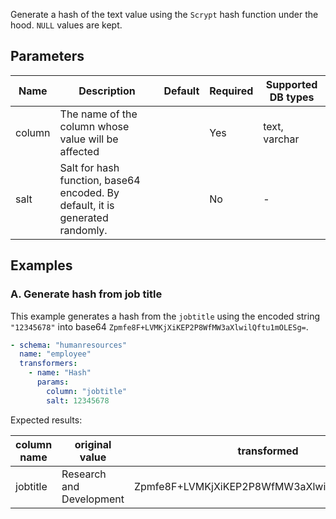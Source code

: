 Generate a hash of the text value using the `Scrypt` hash function under the hood. `NULL` values are kept.

## Parameters

| Name   | Description                                                                   | Default | Required | Supported DB types |
|--------|-------------------------------------------------------------------------------|---------|----------|--------------------|
| column | The name of the column whose value will be affected                           |         | Yes      | text, varchar      |
| salt   | Salt for hash function, base64 encoded. By default, it is generated randomly. |         | No       | -                  |

## Examples

### A. Generate hash from job title

This example generates a hash from the `jobtitle` using the encoded string `"12345678"` into base64
`Zpmfe8F+LVMKjXiKEP2P8WfMW3aXlwilQftu1mOLESg=`.

``` yaml title="Hash transformer example"
- schema: "humanresources"
  name: "employee"
  transformers:
    - name: "Hash"
      params:
        column: "jobtitle"
        salt: 12345678
```

Expected results:

| column name | original value           | transformed                                  |
|-------------|--------------------------|----------------------------------------------|
| jobtitle    | Research and Development | Zpmfe8F+LVMKjXiKEP2P8WfMW3aXlwilQftu1mOLESg= |
